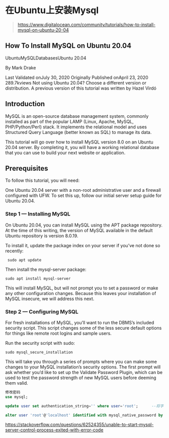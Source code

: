 # 在Ubuntu上安装Mysql

> https://www.digitalocean.com/community/tutorials/how-to-install-mysql-on-ubuntu-20-04

## How To Install MySQL on Ubuntu 20.04

UbuntuMySQLDatabasesUbuntu 20.04

By Mark Drake

Last Validated onJuly 30, 2020 Originally Published onApril 23, 2020 289.7kviews
Not using Ubuntu 20.04?
Choose a different version or distribution.
A previous version of this tutorial was written by Hazel Virdó

## Introduction
MySQL is an open-source database management system, commonly installed as part of the popular LAMP (Linux, Apache, MySQL, PHP/Python/Perl) stack. It implements the relational model and uses Structured Query Language (better known as SQL) to manage its data.

This tutorial will go over how to install MySQL version 8.0 on an Ubuntu 20.04 server. By completing it, you will have a working relational database that you can use to build your next website or application.

## Prerequisites
To follow this tutorial, you will need:

One Ubuntu 20.04 server with a non-root administrative user and a firewall configured with UFW. To set this up, follow our initial server setup guide for Ubuntu 20.04.
### Step 1 — Installing MySQL
On Ubuntu 20.04, you can install MySQL using the APT package repository. At the time of this writing, the version of MySQL available in the default Ubuntu repository is version 8.0.19.

To install it, update the package index on your server if you’ve not done so recently:

``` sudo apt update``` 

Then install the mysql-server package:

``` sudo apt install mysql-server ```

This will install MySQL, but will not prompt you to set a password or make any other configuration changes. Because this leaves your installation of MySQL insecure, we will address this next.

### Step 2 — Configuring MySQL
For fresh installations of MySQL, you’ll want to run the DBMS’s included security script. This script changes some of the less secure default options for things like remote root logins and sample users.

Run the security script with sudo:

``` sudo mysql_secure_installation ```

This will take you through a series of prompts where you can make some changes to your MySQL installation’s security options. The first prompt will ask whether you’d like to set up the Validate Password Plugin, which can be used to test the password strength of new MySQL users before deeming them valid.

```sql
修改密码
use mysql; 

update user set authentication_string='' where user='root';      --将字段置为空

alter user 'root'@'localhost' identified with mysql_native_password by '123456';

```

https://stackoverflow.com/questions/62524355/unable-to-start-mysql-server-control-process-exited-with-error-code